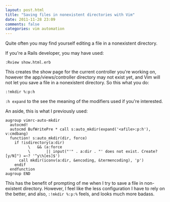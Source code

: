 ```yaml
---
layout: post.html
title: "Saving files in nonexistent directories with Vim"
date: 2011-11-28 23:09
comments: false
categories: vim automation
---
```


Quite often you may find yourself editing a file in a nonexistent directory.

If you're a Rails developer, you may have used:

    :Rview show.html.erb

This creates the show page for the current controller you're working on,
however the app/views/controller directory may not exist yet, and Vim will not
let you save a file in a nonexistent directory. So this what you do:

    :!mkdir %:p:h

`:h expand` to the see the meaning of the modifiers used if you're interested.

An aside, this is what I previously used:


``` vim
augroup vimrc-auto-mkdir
  autocmd!
  autocmd BufWritePre * call s:auto_mkdir(expand('<afile>:p:h'), v:cmdbang)
  function! s:auto_mkdir(dir, force)
    if !isdirectory(a:dir)
          \   && (a:force
          \       || input("'" . a:dir . "' does not exist. Create? [y/N]") =~? '^y\%[es]$')
      call mkdir(iconv(a:dir, &encoding, &termencoding), 'p')
    endif
  endfunction
augroup END
```

This has the benefit of prompting of me when I try to save a file in
non-existent directory. However, I feel like the less configuration I have to
rely on the better, and also, `:!mkdir %:p:%` feels, and looks much more
badass.
